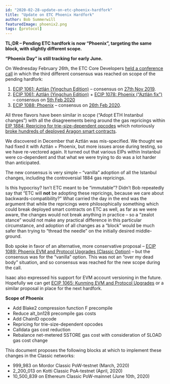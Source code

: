 ```yaml
---
id: "2020-02-28-update-on-etc-phoenix-hardfork"
title: "Update on ETC Phoenix Hardfork"
author: Bob Summerwill
featuredImage: phoenix2.png
tags: [protocol]
---
```


**TL;DR – Pending ETC hardfork is now “Phoenix”, targeting the same block, with slightly different scope.**

**“Phoenix Day” is still tracking for early June.**

On Wednesday February 26th, the ETC Core Developers [held a conference call](http://www.youtube.com/watch?v=HzcJL3rVbpU) in which the third different consensus was reached on scope of the pending hardfork:

1. [ECIP 1061: Aztlán (Yingchun Edition)](http://ecips.ethereumclassic.org/ECIPs/ecip-1061) – consensus on [27th Nov 2019](http://github.com/ethereumclassic/ECIPs/issues/177).
2. [ECIP 1061: Aztlán (Yingchun Edition)](http://ecips.ethereumclassic.org/ECIPs/ecip-1061) + [ECIP 1078: Phoenix (“Aztlán fix”)](http://ecips.ethereumclassic.org/ECIPs/ecip-1078) – consensus on [5th Feb 2020](http://github.com/ethereumclassic/ECIPs/issues/284)
3. [ECIP 1088: Phoenix](http://ecips.ethereumclassic.org/ECIPs/ecip-1088) – consensus on [26th Feb 2020](http://github.com/ethereumclassic/ECIPs/issues/298).

All three flavors have been similar in scope (“Adopt ETH Instanbul changes”) with all the disagreements being around the gas repricings within [EIP 1884: Repricing for trie-size-dependent opcodes](http://eips.ethereum.org/EIPS/eip-1884) which notoriously [broke hundreds of deployed Aragon smart contracts](http://www.coindesk.com/ethereums-istanbul-upgrade-will-break-680-smart-contracts-on-aragon).

We discovered in December that Aztlán was mis-specified. We thought we had fixed it with Aztlán + Phoenix, but more issues arose during testing, so we have re-vectored again. It turned out that various EIPs within Instanbul were co-dependent and that what we were trying to do was a lot harder than anticipated.

The new consensus is very simple – “vanilla” adoption of all the Istanbul changes, including the controversial 1884 gas repricings.

Is this hypocrisy? Isn’t ETC meant to be “immutable”? Didn’t Bob repeatedly say that “ETC will **not** be adopting these repricings, because we care about backwards-compatibility?” What carried the day in the end was the argument that while the repricings were philosophically something which could break deployed smart contracts on ETC as well, as far as we were aware, the changes would not break anything in practice – so a “zealot stance” would not make any practical difference in this particular circumstance, and adoption of all changes as a “block” would be much safer than trying to “thread the needle” on the initially desired middle-ground.

Bob spoke in favor of an alternative, more conservative proposal – [ECIP 1089: Phoenix EVM and Protocol Upgrades (Classic Option)](http://ecips.ethereumclassic.org/ECIPs/ecip-1089) – but the consensus was for the “vanilla” option. This was not an “over my dead body” situation, and so consensus was reached for the new scope during the call.

Isaac also expressed his support for EVM account versioning in the future. Hopefully we can get [ECIP 1065: Kunming EVM and Protocol Upgrades](http://ecips.ethereumclassic.org/ECIPs/ecip-1065) or a similar proposal in place for the next hardfork.

**Scope of Phoenix**

- Add Blake2 compression function F precompile
- Reduce alt_bn128 precompile gas costs
- Add ChainID opcode
- Repricing for trie-size-dependent opcodes
- Calldata gas cost reduction
- Rebalance net-metered SSTORE gas cost with consideration of SLOAD gas cost change

This document proposes the following blocks at which to implement these changes in the Classic networks:

- 999_983 on Mordor Classic PoW-testnet (March, 2020)
- 2_200_013 on Kotti Classic PoA-testnet (April, 2020)
- 10_500_839 on Ethereum Classic PoW-mainnet (June 10th, 2020)
